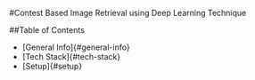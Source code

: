#Contest Based Image Retrieval using Deep Learning Technique

##Table of Contents
* [General Info]{#general-info}
* [Tech Stack]{#tech-stack}
* [Setup]{#setup}
